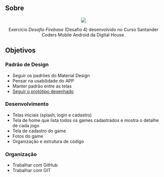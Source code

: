 ## Sobre

<center>

<img src="/imgs/desafio.gif">

Exercício _Desafio Firebase_ (Desafio 4) desenvolvido no Curso Santander Coders Mobile Android da Digital House. 

</center>

## Objetivos

### Padrão de Design
- Seguir os padrões do Material Design
- Pensar na usabilidade do APP
- Manter padrão entre as telas
- <a href="https://marvelapp.com/194b601g/screen/54540107">Seguir o protótipo desenhado</a>

### Desenvolvimento
- Telas iniciais (splash, login e cadastro)
- Tela de home que lista todos os games cadastrados e mostra o detalhe de cada jogo
- Tela de cadastro do game
- Fotos do game
- Organização e estrutura de código

### Organização
- Trabalhar com GitHub
- Trabalhar com GIT
